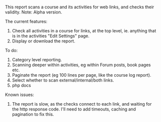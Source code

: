 This report scans a course and its activities for web links, and checks their validity.
Note: Alpha version.

The current features:
1) Check all activities in a course for links, at the top level, ie. anything that is in the activities "Edit Settings" page.
2) Display or download the report.

To do:
1) Category level reporting.
2) Scanning deeper within activities, eg within Forum posts, book pages etc.
3) Paginate the report (eg 100 lines per page, like the course log report).
4) Select whether to scan external/internal/both links.
5) php docs

Known issues:
1) The report is slow, as the checks connect to each link, and waiting for the http response code. I'll need to add timeouts, caching and pagination to fix this.
